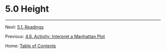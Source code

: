 # 5.0 Height


--------

Next: [5.1. Readings](5.1_readings.md)

Previous: [4.6. Activity: Interpret a Manhattan Plot](../ch04/4.6_activity_interpret_a_manhattan_plot.md)

Home: [Table of Contents](../README.md)
